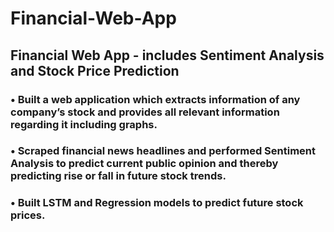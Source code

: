 # Financial-Web-App
## Financial Web App - includes Sentiment Analysis and Stock Price Prediction
### • Built a web application which extracts information of any company’s stock and provides all relevant information regarding it including graphs.
### • Scraped financial news headlines and performed Sentiment Analysis to predict current public opinion and thereby predicting rise or fall in future stock trends.
### • Built LSTM and Regression models to predict future stock prices.
